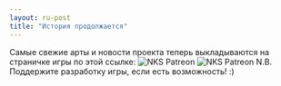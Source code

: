 ```yaml
---
layout: ru-post
title: "История продолжается"
---
```

Самые свежие арты и новости проекта теперь выкладываются на страничке игры по этой ссылке:
![NKS Patreon](https://pp.userapi.com/c841232/v841232291/33a9b/9FxDLUPFiGU.jpg)
![NKS Patreon](https://pp.userapi.com/c841232/v841232291/33a94/RPyLw3TP6GA.jpg)
N.B. Поддержите разработку игры, если есть возможность! :)
